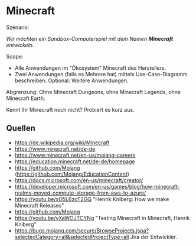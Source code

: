 # Minecraft
Szenario:

_Wir möchten ein Sandbox-Computerspiel mit dem Namen **Minecraft** entwickeln._

Scope:
* Alle Anwendungen im "Ökosystem" Minecraft des Herstellers.
* Zwei Anwendungen (falls es Mehrere hat) mittels Use-Case-Diagramm beschreiben. Optional: Weitere Anwendungen.

Abgrenzung: Ohne Minecraft Dungeons, ohne Minecraft Legends, ohne Minecraft Earth.

<!--
## Fragen für die Einzelarbeit
Aufwand: 2 [Pomodori](https://de.wikipedia.org/wiki/Pomodoro-Technik).
- [ ] Welchen Applikationen gibt es im dem "Ökosystem" Minecraft
- [ ] Wer sind die Aktoren zu den Applikationen?
- [ ] Welche Anwendungsfälle haben dies Applikationen?
- [ ] Welche Software, Infrastruktur, Organisationen, finden/vermuten Sie zur Erstellung und Weiterentwicklung der Anwendungen? 
-->

Kennt Ihr Minecraft noch nicht? Probiert es kurz aus.

## Quellen
- https://de.wikipedia.org/wiki/Minecraft
- https://www.minecraft.net/de-de
- https://www.minecraft.net/en-us/mojang-careers
- https://education.minecraft.net/de-de/homepage
- https://github.com/Mojang (https://github.com/Mojang/EducationContent)
- https://docs.microsoft.com/en-us/minecraft/creator/
- https://developer.microsoft.com/en-us/games/blog/how-minecraft-realms-moved-compute-storage-from-aws-to-azure/
- https://youtu.be/xO5L6zoT2GQ "Henrik Kniberg: How we make Minecraft Releases"
- https://github.com/Mojang
- https://youtu.be/vXaWOJTCYNg "Testing Minecraft in Minecraft, Henrik Kniberg"
- https://bugs.mojang.com/secure/BrowseProjects.jspa?selectedCategory=all&selectedProjectType=all Jira der Entwickler.
